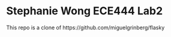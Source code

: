 <h1> Stephanie Wong ECE444 Lab2 </h1>
This repo is a clone of https://github.com/miguelgrinberg/flasky
